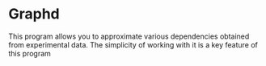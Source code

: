 # Graphd
This program allows you to approximate various dependencies obtained from experimental data. The simplicity of working with it is a key feature of this program
